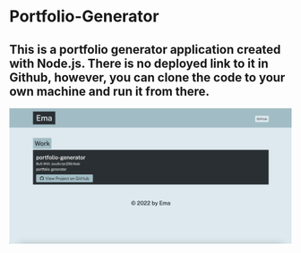 # Portfolio-Generator

## This is a portfolio generator application created with Node.js. There is no deployed link to it in Github, however, you can clone the code to your own machine and run it from there. 

<img src="./utils/Screen Shot 2022-07-21 at 7.42.51 PM.png">